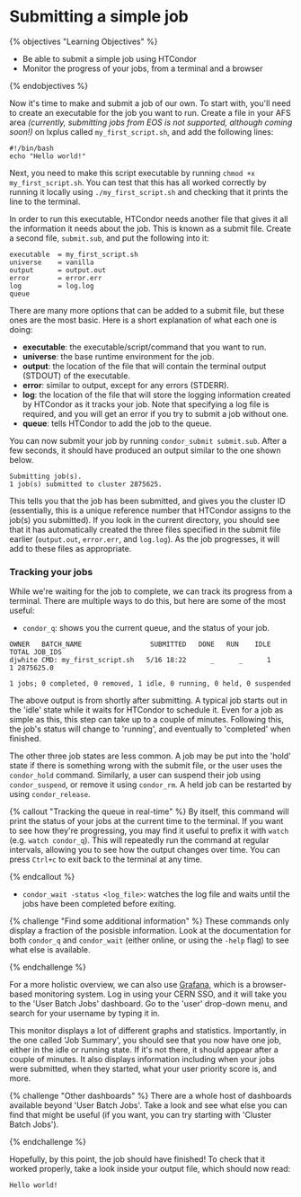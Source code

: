 # Submitting a simple job

{% objectives "Learning Objectives" %}

* Be able to submit a simple job using HTCondor
* Monitor the progress of your jobs, from a terminal and a browser

{% endobjectives %} 

Now it's time to make and submit a job of our own. To start with, you'll need to create an executable for the job you want to run. Create a file in your AFS area *(currently, submitting jobs from EOS is not supported, although coming soon!)* on lxplus called `my_first_script.sh`, and add the following lines:

```
#!/bin/bash
echo "Hello world!"
```

Next, you need to make this script executable by running `chmod +x my_first_script.sh`. You can test that this has all worked correctly by running it locally using `./my_first_script.sh` and checking that it prints the line to the terminal.

In order to run this executable, HTCondor needs another file that gives it all the information it needs about the job. This is known as a submit file. Create a second file, `submit.sub`, and put the following into it:

```
executable  = my_first_script.sh
universe    = vanilla
output      = output.out
error       = error.err
log         = log.log
queue
```

There are many more options that can be added to a submit file, but these ones are the most basic. Here is a short explanation of what each one is doing:

* **executable**: the executable/script/command that you want to run.
* **universe**: the base runtime environment for the job.
* **output**: the location of the file that will contain the terminal output (STDOUT) of the executable.
* **error**: similar to output, except for any errors (STDERR).
* **log**: the location of the file that will store the logging information created by HTCondor as it tracks your job. Note that specifying a log file is required, and you will get an error if you try to submit a job without one.
* **queue**: tells HTCondor to add the job to the queue.

You can now submit your job by running `condor_submit submit.sub`. After a few seconds, it should have produced an output similar to the one shown below.

```
Submitting job(s).
1 job(s) submitted to cluster 2875625.
```

This tells you that the job has been submitted, and gives you the cluster ID (essentially, this is a unique reference number that HTCondor assigns to the job(s) you submitted). If you look in the current directory, you should see that it has automatically created the three files specified in the submit file earlier (`output.out`, `error.err`, and `log.log`). As the job progresses, it will add to these files as appropriate.

### Tracking your jobs

While we're waiting for the job to complete, we can track its progress from a terminal. There are multiple ways to do this, but here are some of the most useful:

* `condor_q`: shows you the current queue, and the status of your job.

```
OWNER   BATCH_NAME                 SUBMITTED   DONE   RUN    IDLE  TOTAL JOB_IDS
djwhite CMD: my_first_script.sh   5/16 18:22      _      _      1      1 2875625.0

1 jobs; 0 completed, 0 removed, 1 idle, 0 running, 0 held, 0 suspended
```

The above output is from shortly after submitting. A typical job starts out in the 'idle' state while it waits for HTCondor to schedule it. Even for a job as simple as this, this step can take up to a couple of minutes. Following this, the job's status will change to 'running', and eventually to 'completed' when finished.

The other three job states are less common. A job may be put into the 'hold' state if there is something wrong with the submit file, or the user uses the `condor_hold` command. Similarly, a user can suspend their job using `condor_suspend`, or remove it using `condor_rm`. A held job can be restarted by using `condor_release`.

{% callout "Tracking the queue in real-time" %}
 By itself, this command will print the status of your jobs at the current time to the terminal. If you want to see how they're progressing, you may find it useful to prefix it with `watch` (e.g. `watch condor_q`). This will repeatedly run the command at regular intervals, allowing you to see how the output changes over time. You can press `Ctrl+c` to exit back to the terminal at any time.

{% endcallout %}

* `condor_wait -status <log_file>`: watches the log file and waits until the jobs have been completed before exiting.

{% challenge "Find some additional information" %}
 These commands only display a fraction of the posisble information. Look at the documentation for both `condor_q` and `condor_wait` (either online, or using the `-help` flag) to see what else is available.

{% endchallenge %}

For a more holistic overview, we can also use [Grafana](https://monit-grafana.cern.ch/d/000000869/user-batch-jobs?orgId=5&refresh=5m), which is a browser-based monitoring system. Log in using your CERN SSO, and it will take you to the 'User Batch Jobs' dashboard. Go to the 'user' drop-down menu, and search for your username by typing it in.

This monitor displays a lot of different graphs and statistics. Importantly, in the one called 'Job Summary', you should see that you now have one job, either in the idle or running state. If it's not there, it should appear after a couple of minutes. It also displays information including when your jobs were submitted, when they started, what your user priority score is, and more.

{% challenge "Other dashboards" %}
 There are a whole host of dashboards available beyond 'User Batch Jobs'. Take a look and see what else you can find that might be useful (if you want, you can try starting with 'Cluster Batch Jobs').

{% endchallenge %}

Hopefully, by this point, the job should have finished! To check that it worked properly, take a look inside your output file, which should now read:

```
Hello world!
```




